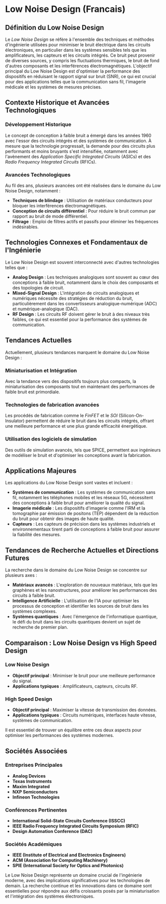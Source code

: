 # Low Noise Design (Francais)

## Définition du Low Noise Design

Le *Low Noise Design* se réfère à l'ensemble des techniques et méthodes d'ingénierie utilisées pour minimiser le bruit électrique dans les circuits électroniques, en particulier dans les systèmes sensibles tels que les amplificateurs, les capteurs et les circuits intégrés. Ce bruit peut provenir de diverses sources, y compris les fluctuations thermiques, le bruit de fond d'autres composants et les interférences électromagnétiques. L'objectif principal du Low Noise Design est d'optimiser la performance des dispositifs en réduisant le rapport signal sur bruit (SNR), ce qui est crucial pour des applications telles que la communication sans fil, l'imagerie médicale et les systèmes de mesures précises.

## Contexte Historique et Avancées Technologiques

### Développement Historique

Le concept de conception à faible bruit a émergé dans les années 1960 avec l'essor des circuits intégrés et des systèmes de communication. À mesure que la technologie progressait, la demande pour des circuits plus performants et moins bruyants s'est intensifiée, notamment avec l'avènement des *Application Specific Integrated Circuits* (ASICs) et des *Radio Frequency Integrated Circuits* (RFICs).

### Avancées Technologiques

Au fil des ans, plusieurs avancées ont été réalisées dans le domaine du Low Noise Design, notamment :

- **Techniques de blindage** : Utilisation de matériaux conducteurs pour bloquer les interférences électromagnétiques.
- **Conception de circuits différentiel** : Pour réduire le bruit commun par rapport au bruit de mode différentiel.
- **Filtrage** : Emploi de filtres actifs et passifs pour éliminer les fréquences indésirables.

## Technologies Connexes et Fondamentaux de l'Ingénierie

Le Low Noise Design est souvent interconnecté avec d'autres technologies telles que :

- **Analog Design** : Les techniques analogiques sont souvent au cœur des conceptions à faible bruit, notamment dans le choix des composants et des topologies de circuit.
- **Mixed-Signal Design** : L'intégration de circuits analogiques et numériques nécessite des stratégies de réduction du bruit, particulièrement dans les convertisseurs analogique-numérique (ADC) et numérique-analogique (DAC).
- **RF Design** : Les circuits RF doivent gérer le bruit à des niveaux très faibles, ce qui est essentiel pour la performance des systèmes de communication.

## Tendances Actuelles

Actuellement, plusieurs tendances marquent le domaine du Low Noise Design :

### Miniaturisation et Intégration

Avec la tendance vers des dispositifs toujours plus compacts, la miniaturisation des composants tout en maintenant des performances de faible bruit est primordiale.

### Technologies de fabrication avancées

Les procédés de fabrication comme le *FinFET* et le *SOI* (Silicon-On-Insulator) permettent de réduire le bruit dans les circuits intégrés, offrant une meilleure performance et une plus grande efficacité énergétique.

### Utilisation des logiciels de simulation

Des outils de simulation avancés, tels que SPICE, permettent aux ingénieurs de modéliser le bruit et d'optimiser les conceptions avant la fabrication.

## Applications Majeures

Les applications du Low Noise Design sont vastes et incluent :

- **Systèmes de communication** : Les systèmes de communication sans fil, notamment les téléphones mobiles et les réseaux 5G, nécessitent des conceptions à faible bruit pour améliorer la qualité du signal.
- **Imagerie médicale** : Les dispositifs d'imagerie comme l'IRM et la tomographie par émission de positons (TEP) dépendent de la réduction du bruit pour obtenir des images de haute qualité.
- **Capteurs** : Les capteurs de précision dans les systèmes industriels et environnementaux tirent parti de conceptions à faible bruit pour assurer la fiabilité des mesures.

## Tendances de Recherche Actuelles et Directions Futures

La recherche dans le domaine du Low Noise Design se concentre sur plusieurs axes :

- **Matériaux avancés** : L'exploration de nouveaux matériaux, tels que les graphènes et les nanostructures, pour améliorer les performances des circuits à faible bruit.
- **Intelligence Artificielle** : L'utilisation de l'IA pour optimiser les processus de conception et identifier les sources de bruit dans les systèmes complexes.
- **Systèmes quantiques** : Avec l'émergence de l'informatique quantique, le défi du bruit dans les circuits quantiques devient un sujet de recherche de premier plan.

## Comparaison : Low Noise Design vs High Speed Design

### Low Noise Design

- **Objectif principal** : Minimiser le bruit pour une meilleure performance du signal.
- **Applications typiques** : Amplificateurs, capteurs, circuits RF.

### High Speed Design

- **Objectif principal** : Maximiser la vitesse de transmission des données.
- **Applications typiques** : Circuits numériques, interfaces haute vitesse, systèmes de communication.

Il est essentiel de trouver un équilibre entre ces deux aspects pour optimiser les performances des systèmes modernes.

## Sociétés Associées

### Entreprises Principales

- **Analog Devices**
- **Texas Instruments**
- **Maxim Integrated**
- **NXP Semiconductors**
- **Infineon Technologies**

### Conférences Pertinentes

- **International Solid-State Circuits Conference (ISSCC)**
- **IEEE Radio Frequency Integrated Circuits Symposium (RFIC)**
- **Design Automation Conference (DAC)**

### Sociétés Académiques

- **IEEE (Institute of Electrical and Electronics Engineers)**
- **ACM (Association for Computing Machinery)**
- **SPIE (International Society for Optics and Photonics)**

Le Low Noise Design représente un domaine crucial de l'ingénierie moderne, avec des implications significatives pour les technologies de demain. La recherche continue et les innovations dans ce domaine sont essentielles pour répondre aux défis croissants posés par la miniaturisation et l'intégration des systèmes électroniques.